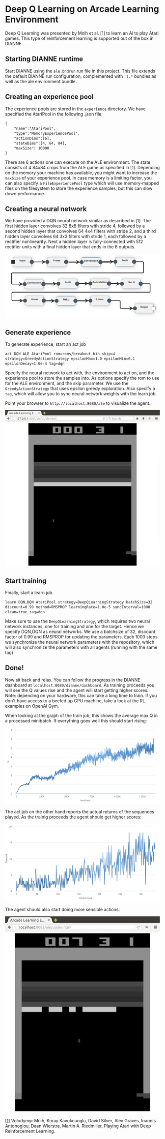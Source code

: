 # Deep Q Learning on Arcade Learning Environment

Deep Q Learning was presented by Mnih et al. [1] to learn an AI to play Atari games. This type of reinforcement learning is supported out of the box in DIANNE. 

## Starting DIANNE runtime

Start DIANNE using the `ale.bndrun` run file in this project. This file extends the default DIANNE run configuration, complemented with `rl.*` bundles as well as the ale environment bundle.

## Creating an experience pool

The experience pools are stored in the `experience` directory. We have specified the AtariPool in the following .json file:

```
{
	"name":"AtariPool",
	"type":"MemoryExperiencePool",
	"actionDims":[6],
	"stateDims":[4, 84, 84],
	"maxSize": 10000
}
```  
There are 6 actions one can execute on the ALE environment. The state consists of 4 84x84 crops from the ALE game as specified in [1]. Depending on the memory your machine has available, you might want to increase the `maxSize` of your experience pool. In case memory is a limiting factor, you can also specify a `FileExperiencePool` type which will use memory-mapped files on the filesystem to store the experience samples, but this can slow down performance. 


## Creating a neural network

We have provided a DQN neural network similar as described in [1]. The first hidden layer convolves 32 8x8 filters with stride 4, followed by a second hidden layer that convolves 64 4x4 filters with stride 2, and a third hidden layer convolves 64 3x3 filters with stride 1, each followed by a rectifier nonlinearity. Next a hidden layer is fully-connected with
512 rectifier units with a final hidden layer that ends in the 6 outputs.

![DQN network](figures/dqn.png)


## Generate experience

To generate experience, start an act job 

```
act DQN ALE AtariPool rom=roms/breakout.bin skip=4 strategy=GreedyActionStrategy epsilonMax=1.0 epsilonMin=0.1 epsilonDecay=1.0e-4 tag=dqn
```
Specify the neural network to act with, the environment to act on, and the experience pool to store the samples into. As options specify the rom to use for the ALE environment, and the skip parameter. We use the `GreedyActionStrategy` that uses epsilon greedy exploration. Also specify a `tag`, which will allow you to sync neural network weights with the learn job.

Point your browser to `http://localhost:8080/ale` to visualize the agent.

![Breakout gameplay](figures/breakout.gif)


## Start training

Finally, start a learn job.

```
learn DQN,DQN AtariPool strategy=DeepQLearningStrategy batchSize=32 discount=0.99 method=RMSPROP learningRate=1.0e-5 syncInterval=1000 clean=true tag=dqn
```
Make sure to use the `DeepQLearningStrategy`, which requires two neural network instances, one for training and one for the target. Hence we specify DQN,DQN as neural networks. We use a batchsize of 32, discount factor of 0.99 and RMSPROP for updating the parameters. Each 1000 steps we synchronize the neural network parameters with the repository, which will also synchronize the parameters with all agents (running with the same tag).


## Done!

Now sit back and relax. You can follow the progress in the DIANNE dashboard at `localhost:8080/dianne/dashboard`. As training proceeds you will see the Q values rise and the agent will start getting higher scores. Note: depending on your hardware, this can take a long time to train. If you don't have access to a beefed up GPU machine, take a look at the RL examples on OpenAI Gym.

When looking at the graph of the train job, this shows the average max Q in a processed minibatch. If everything goes well this should start rising:

![Q values of the train job](figures/q.png)

The act job on the other hand reports the actual returns of the sequences played. As the trainig proceeds the agent should get higher scores:

![Reward of the act job](figures/reward.png)

The agent should also start doing more sensible actions:

![Breakout gameplay after some training](figures/playing.gif)


[[1]](https://arxiv.org/abs/1312.5602) Volodymyr Mnih, Koray Kavukcuoglu, David Silver, Alex Graves, Ioannis Antonoglou, Daan Wierstra, Martin A. Riedmiller, Playing Atari with Deep Reinforcement Learning.
